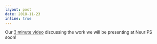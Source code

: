 ```yaml
---
layout: post
date: 2018-11-23
inline: true
---
```


Our <a href="https://youtu.be/QEZLB4A1mbA">3 minute video</a> discussing the work we will be presenting at NeurIPS soon!
<!-- and gave a <a class="page-link" href="{{ '/assets/pdf/theory_for_dl_wits_2018.pdf' | prepend: site.baseurl | prepend: site.url }}">talk</a> at  -->

